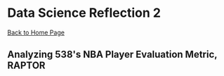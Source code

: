 # Data Science Reflection 2

[Back to Home Page](https://jeremy-swack.github.io/wicked-problems/)

## Analyzing 538's NBA Player Evaluation Metric, RAPTOR
